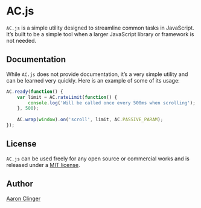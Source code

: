 # AC.js

`AC.js` is a simple utility designed to streamline common tasks in JavaScript. It’s built to be a simple tool when a larger JavaScript library or framework is not needed.

## Documentation

While `AC.js` does not provide documentation, it’s a very simple utility and can be learned very quickly. Here is an example of some of its usage:

```js
AC.ready(function() {
	var limit = AC.rateLimit(function() {
		console.log('Will be called once every 500ms when scrolling');
	}, 500);
	
	AC.wrap(window).on('scroll', limit, AC.PASSIVE_PARAM);
});
```

## License

`AC.js` can be used freely for any open source or commercial works and is released under a [MIT license](http://en.wikipedia.org/wiki/MIT_License).


## Author

[Aaron Clinger](http://aaronclinger.com)
